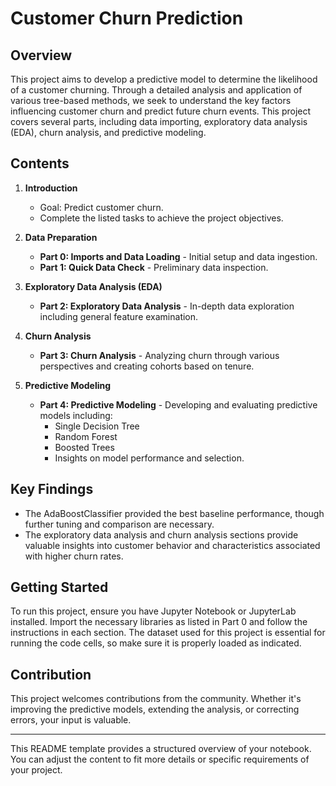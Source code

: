 # Customer Churn Prediction

## Overview

This project aims to develop a predictive model to determine the likelihood of a customer churning. Through a detailed analysis and application of various tree-based methods, we seek to understand the key factors influencing customer churn and predict future churn events. This project covers several parts, including data importing, exploratory data analysis (EDA), churn analysis, and predictive modeling.

## Contents

1. **Introduction**
   - Goal: Predict customer churn.
   - Complete the listed tasks to achieve the project objectives.

2. **Data Preparation**
   - **Part 0: Imports and Data Loading** - Initial setup and data ingestion.
   - **Part 1: Quick Data Check** - Preliminary data inspection.

3. **Exploratory Data Analysis (EDA)**
   - **Part 2: Exploratory Data Analysis** - In-depth data exploration including general feature examination.

4. **Churn Analysis**
   - **Part 3: Churn Analysis** - Analyzing churn through various perspectives and creating cohorts based on tenure.

5. **Predictive Modeling**
   - **Part 4: Predictive Modeling** - Developing and evaluating predictive models including:
     - Single Decision Tree
     - Random Forest
     - Boosted Trees
     - Insights on model performance and selection.

## Key Findings

- The AdaBoostClassifier provided the best baseline performance, though further tuning and comparison are necessary.
- The exploratory data analysis and churn analysis sections provide valuable insights into customer behavior and characteristics associated with higher churn rates.

## Getting Started

To run this project, ensure you have Jupyter Notebook or JupyterLab installed. Import the necessary libraries as listed in Part 0 and follow the instructions in each section. The dataset used for this project is essential for running the code cells, so make sure it is properly loaded as indicated.

## Contribution

This project welcomes contributions from the community. Whether it's improving the predictive models, extending the analysis, or correcting errors, your input is valuable.

---

This README template provides a structured overview of your notebook. You can adjust the content to fit more details or specific requirements of your project.
